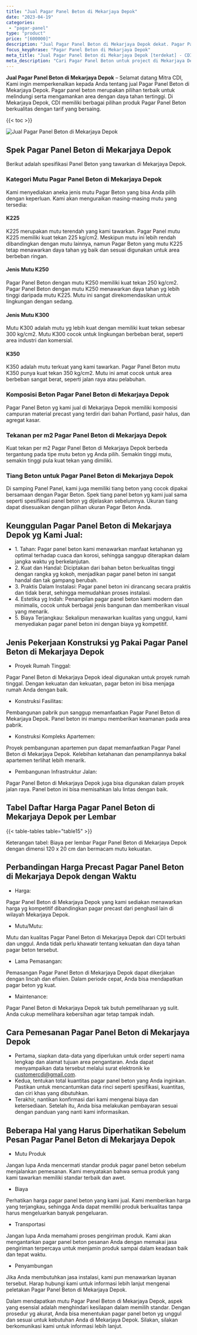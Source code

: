 ```yaml
---
title: "Jual Pagar Panel Beton di Mekarjaya Depok"
date: "2023-04-19"
categories:
 - "pagar-panel"
type: "product"
price: "[600000]"
description: "Jual Pagar Panel Beton di Mekarjaya Depok dekat. Pagar Panel Beton ini umumnya dipakai dalam proyek pembangunan sebagai pagar pengamanan yang kokoh dan tahan lama. Hubungi kami untuk mendapatkan lebih lanjut."
focus_keyphrase: "Pagar Panel Beton di Mekarjaya Depok"
meta_title: "Jual Pagar Panel Beton di Mekarjaya Depok [terdekat] - CDI"
meta_description: "Cari Pagar Panel Beton untuk project di Mekarjaya Depok? Kami menyediakan Pagar Panel Beton berkualitas untuk pembatas lahan. Segera dapatkan harga terbaik sekarang."
---
```


**Jual Pagar Panel Beton di Mekarjaya Depok** – Selamat datang Mitra CDI, Kami ingin memperkenalkan kepada Anda tentang jual Pagar Panel Beton di Mekarjaya Depok. Pagar panel beton merupakan pilihan terbaik untuk melindungi serta mengamankan area dengan daya tahan tertinggi. Di Mekarjaya Depok, CDI memiliki berbagai pilihan produk Pagar Panel Beton berkualitas dengan tarif yang bersaing.

{{< toc >}}

![Jual Pagar Panel Beton di Mekarjaya Depok](/images/pagar-panel/pagar-panel-30.jpg)

## Spek Pagar Panel Beton di Mekarjaya Depok

Berikut adalah spesifikasi Panel Beton yang tawarkan di Mekarjaya Depok.

### Kategori Mutu Pagar Panel Beton di Mekarjaya Depok

Kami menyediakan aneka jenis mutu Pagar Beton yang bisa Anda pilih dengan keperluan. Kami akan menguraikan masing-masing mutu yang tersedia:

#### K225

K225 merupakan mutu terendah yang kami tawarkan. Pagar Panel mutu K225 memiliki kuat tekan 225 kg/cm2. Meskipun mutu ini lebih rendah dibandingkan dengan mutu lainnya, namun Pagar Beton yang mutu K225 tetap menawarkan daya tahan yg baik dan sesuai digunakan untuk area berbeban ringan.

#### Jenis Mutu K250

Pagar Panel Beton dengan mutu K250 memiliki kuat tekan 250 kg/cm2. Pagar Panel Beton dengan mutu K250 menawarkan daya tahan yg lebih tinggi daripada mutu K225. Mutu ini sangat direkomendasikan untuk lingkungan dengan sedang.

#### Jenis Mutu K300

Mutu K300 adalah mutu yg lebih kuat dengan memiliki kuat tekan sebesar 300 kg/cm2. Mutu K300 cocok untuk lingkungan berbeban berat, seperti area industri dan komersial.

#### K350

K350 adalah mutu terkuat yang kami tawarkan. Pagar Panel Beton mutu K350 punya kuat tekan 350 kg/cm2. Mutu ini amat cocok untuk area berbeban sangat berat, seperti jalan raya atau pelabuhan.

### Komposisi Beton Pagar Panel Beton di Mekarjaya Depok

Pagar Panel Beton yg kami jual di Mekarjaya Depok memiliki komposisi campuran material precast yang terdiri dari bahan Portland, pasir halus, dan agregat kasar.

### Tekanan per m2 Pagar Panel Beton di Mekarjaya Depok

Kuat tekan per m2 Pagar Panel Beton di Mekarjaya Depok berbeda tergantung pada tipe mutu beton yg Anda pilih. Semakin tinggi mutu, semakin tinggi pula kuat tekan yang dimiliki.

### Tiang Beton untuk Pagar Panel Beton di Mekarjaya Depok

Di samping Panel Panel, kami juga memiliki tiang beton yang cocok dipakai bersamaan dengan Pagar Beton. Spek tiang panel beton yg kami jual sama seperti spesifikasi panel beton yg dijelaskan sebelumnya. Ukuran tiang dapat disesuaikan dengan pilihan ukuran Pagar Beton Anda.

## Keunggulan Pagar Panel Beton di Mekarjaya Depok yg Kami Jual:

*   1\. Tahan: Pagar panel beton kami menawarkan manfaat ketahanan yg optimal terhadap cuaca dan korosi, sehingga sanggup diterapkan dalam jangka waktu yg berkelanjutan.
*   2\. Kuat dan Handal: Diciptakan dari bahan beton berkualitas tinggi dengan rangka yg kokoh, menjadikan pagar panel beton ini sangat handal dan tak gampang berubah.
*   3\. Praktis Dalam Instalasi: Pagar panel beton ini dirancang secara praktis dan tidak berat, sehingga memudahkan proses instalasi.
*   4\. Estetika yg Indah: Penampilan pagar panel beton kami modern dan minimalis, cocok untuk berbagai jenis bangunan dan memberikan visual yang menarik.
*   5\. Biaya Terjangkau: Sekalipun menawarkan kualitas yang unggul, kami menyediakan pagar panel beton ini dengan biaya yg kompetitif.

## Jenis Pekerjaan Konstruksi yg Pakai Pagar Panel Beton di Mekarjaya Depok

*   Proyek Rumah Tinggal:

Pagar Panel Beton di Mekarjaya Depok ideal digunakan untuk proyek rumah tinggal. Dengan kekuatan dan kekuatan, pagar beton ini bisa menjaga rumah Anda dengan baik.
*   Konstruksi Fasilitas:

Pembangunan pabrik pun sanggup memanfaatkan Pagar Panel Beton di Mekarjaya Depok. Panel beton ini mampu memberikan keamanan pada area pabrik.
*   Konstruksi Kompleks Apartemen:

Proyek pembangunan apartemen pun dapat memanfaatkan Pagar Panel Beton di Mekarjaya Depok. Kelebihan ketahanan dan penampilannya bakal apartemen terlihat lebih menarik.
*   Pembangunan Infrastruktur Jalan:

Pagar Panel Beton di Mekarjaya Depok juga bisa digunakan dalam proyek jalan raya. Panel beton ini bisa memisahkan lalu lintas dengan baik.

## Tabel Daftar Harga Pagar Panel Beton di Mekarjaya Depok per Lembar

{{< table-tables table="table15" >}}

Keterangan tabel: Biaya per lembar Pagar Panel Beton di Mekarjaya Depok dengan dimensi 120 x 20 cm dan bermacam mutu kekuatan.

## Perbandingan Harga Precast Pagar Panel Beton di Mekarjaya Depok dengan Waktu

*   Harga:

Pagar Panel Beton di Mekarjaya Depok yang kami sediakan menawarkan harga yg kompetitif dibandingkan pagar precast dari penghasil lain di wilayah Mekarjaya Depok.
*   Mutu/Mutu:

Mutu dan kualitas Pagar Panel Beton di Mekarjaya Depok dari CDI terbukti dan unggul. Anda tidak perlu khawatir tentang kekuatan dan daya tahan pagar beton tersebut.
*   Lama Pemasangan:

Pemasangan Pagar Panel Beton di Mekarjaya Depok dapat dikerjakan dengan lincah dan efisien. Dalam periode cepat, Anda bisa mendapatkan pagar beton yg kuat.
*   Maintenance:

Pagar Panel Beton di Mekarjaya Depok tak butuh pemeliharaan yg sulit. Anda cukup memelihara kebersihan agar tetap tampak indah.

## Cara Pemesanan Pagar Panel Beton di Mekarjaya Depok

*   Pertama, siapkan data-data yang diperlukan untuk order seperti nama lengkap dan alamat tujuan area pengantaran. Anda dapat menyampaikan data tersebut melalui surat elektronik ke customercdi@gmail.com.
*   Kedua, tentukan total kuantitas pagar panel beton yang Anda inginkan. Pastikan untuk mencantumkan data rinci seperti spesifikasi, kuantitas, dan ciri khas yang dibutuhkan.
*   Terakhir, nantikan konfirmasi dari kami mengenai biaya dan ketersediaan. Setelah itu, Anda bisa melakukan pembayaran sesuai dengan panduan yang nanti kami informasikan.

## Beberapa Hal yang Harus Diperhatikan Sebelum Pesan Pagar Panel Beton di Mekarjaya Depok

*   Mutu Produk

Jangan lupa Anda mencermati standar produk pagar panel beton sebelum menjalankan pemesanan. Kami menyatakan bahwa semua produk yang kami tawarkan memiliki standar terbaik dan awet.
*   Biaya

Perhatikan harga pagar panel beton yang kami jual. Kami memberikan harga yang terjangkau, sehingga Anda dapat memiliki produk berkualitas tanpa harus mengeluarkan banyak pengeluaran.
*   Transportasi

Jangan lupa Anda memahami proses pengiriman produk. Kami akan mengantarkan pagar panel beton pesanan Anda dengan memakai jasa pengiriman terpercaya untuk menjamin produk sampai dalam keadaan baik dan tepat waktu.
*   Penyambungan

Jika Anda membutuhkan jasa instalasi, kami pun menawarkan layanan tersebut. Harap hubungi kami untuk informasi lebih lanjut mengenai peletakan Pagar Panel Beton di Mekarjaya Depok.

Dalam mendapatkan mutu Pagar Panel Beton di Mekarjaya Depok, aspek yang esensial adalah menghindari kesilapan dalam memilih standar. Dengan prosedur yg akurat, Anda bisa menentukan pagar panel beton yg unggul dan sesuai untuk kebutuhan Anda di Mekarjaya Depok. Silakan, silakan berkomunikasi kami untuk informasi lebih lanjut.